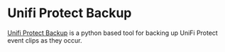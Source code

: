 # Unifi Protect Backup

[Unifi Protect Backup](https://github.com/ep1cman/unifi-protect-backup) is a python based tool for backing up UniFi Protect event clips as they occur.
